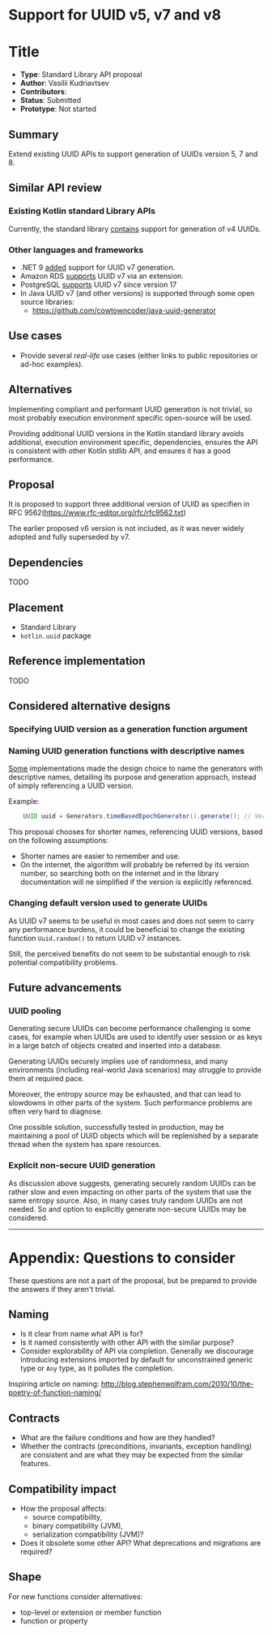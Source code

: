 # Support for UUID v5, v7 and v8

# Title

* **Type**: Standard Library API proposal
* **Author**: Vasilii Kudriavtsev
* **Contributors**: 
* **Status**: Submitted
* **Prototype**: Not started


## Summary

Extend existing UUID APIs to support generation of UUIDs version 5, 7 and 8.

## Similar API review

### Existing Kotlin standard Library APIs

Currently, the standard library [contains](https://kotlinlang.org/api/core/kotlin-stdlib/kotlin.uuid/) support for generation of v4 UUIDs.

### Other languages and frameworks

* .NET 9 [added](https://github.com/dotnet/runtime/issues/103658) support for UUID v7 generation.
* Amazon RDS [supports](https://aws.amazon.com/ru/blogs/database/implement-uuidv7-in-amazon-rds-for-postgresql-using-trusted-language-extensions/) UUID v7 via an extension. 
* PostgreSQL [supports](https://commitfest.postgresql.org/47/4388/) UUID v7 since version 17
* In Java UUID v7 (and other versions) is supported through some open source libraries:
  * https://github.com/cowtowncoder/java-uuid-generator

## Use cases

* Provide several *real-life* use cases (either links to public repositories or ad-hoc examples).

## Alternatives

Implementing compliant and performant UUID generation is not trivial, so most probably execution
environment specific open-source will be used. 

Providing additional UUID versions in the Kotlin standard library avoids additional,
execution environment specific, dependencies,
ensures the API is consistent with other Kotlin stdlib API, and ensures it has a good performance.

## Proposal

It is proposed to support three additional version of UUID as specifien in RFC 9562(https://www.rfc-editor.org/rfc/rfc9562.txt)

The earlier proposed v6 version is not included, as it was never widely adopted and fully superseded by v7.


## Dependencies

TODO

## Placement

* Standard Library
* `kotlin.uuid` package

## Reference implementation

TODO

## Considered alternative designs

### Specifying UUID version as a generation function argument

### Naming UUID generation functions with descriptive names

[Some](https://github.com/cowtowncoder/java-uuid-generator) implementations made the design choice to name the generators with descriptive names,
detailing its purpose and generation approach, instead of simply referencing a UUID version.

Example:

```java
    UUID uuid = Generators.timeBasedEpochGenerator().generate(); // Version 7
```

This proposal chooses for shorter names, referencing UUID versions, based on the following
assumptions:

* Shorter names are easier to remember and use.
* On the internet, the algorithm will probably be referred by its version number, so searching both on the internet and in the library documentation will ne simplified if the version is explicitly referenced.

### Changing default version used to generate UUIDs

As UUID v7 seems to be useful in most cases and does not seem to carry any performance burdens,
it could be beneficial to change the existing function `Uuid.random()` to return UUID v7 instances.

Still, the perceived benefits do not seem to be substantial enough to risk potential compatibility problems. 

## Future advancements

### UUID pooling

Generating secure UUIDs can become performance challenging is some cases, for example when UUIDs are used to identify
user session or as keys in a large batch of objects created and inserted into a database. 

Generating UUIDs securely implies use of randomness, and many environments (including real-world Java scenarios) may struggle to provide them
at required pace.

Moreover, the entropy source may be exhausted, and that can lead to slowdowns in other parts of the system. Such performance
problems are often very hard to diagnose.

One possible solution, successfully tested in production, may be maintaining a pool of UUID objects which will be replenished
by a separate thread when the system has spare resources.

### Explicit non-secure UUID generation

As discussion above suggests, generating securely random UUIDs can be rather slow and even impacting
on other parts of the system that use the same entropy source. Also, in many cases truly random
UUIDs are not needed. So and option to explicitly generate non-secure UUIDs may be considered.

-------

# Appendix: Questions to consider
These questions are not a part of the proposal,
but be prepared to provide the answers if they aren't trivial.

## Naming

* Is it clear from name what API is for?
* Is it named consistently with other API with the similar purpose?
* Consider explorability of API via completion.
    Generally we discourage introducing extensions imported by default for unconstrained generic type or `Any` type, as it pollutes the completion.

Inspiring article on naming: http://blog.stephenwolfram.com/2010/10/the-poetry-of-function-naming/

## Contracts

* What are the failure conditions and how are they handled?
* Whether the contracts (preconditions, invariants, exception handling) are consistent and are what they may be expected from the similar features.

## Compatibility impact

* How the proposal affects:
    - source compatibility,
    - binary compatibility (JVM),
    - serialization compatibility (JVM)?
* Does it obsolete some other API? What deprecations and migrations are required?

## Shape

For new functions consider alternatives:

* top-level or extension or member function
* function or property



